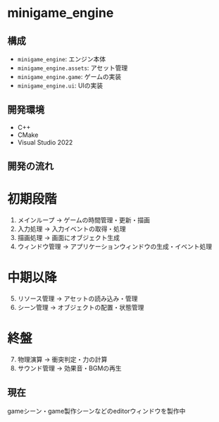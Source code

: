# minigame_engine

## 構成
- `minigame_engine`: エンジン本体
- `minigame_engine.assets`: アセット管理
- `minigame_engine.game`: ゲームの実装
- `minigame_engine.ui`: UIの実装

## 開発環境
- C++
- CMake
- Visual Studio 2022

## 開発の流れ
# 初期段階
1. メインループ -> ゲームの時間管理・更新・描画
2. 入力処理 -> 入力イベントの取得・処理
3. 描画処理 -> 画面にオブジェクト生成
4. ウィンドウ管理 -> アプリケーションウィンドウの生成・イベント処理

# 中期以降
5. リソース管理 -> アセットの読み込み・管理 
6. シーン管理 -> オブジェクトの配置・状態管理

# 終盤
7. 物理演算 -> 衝突判定・力の計算
8. サウンド管理 -> 効果音・BGMの再生

## 現在
gameシーン・game製作シーンなどのeditorウィンドウを製作中
